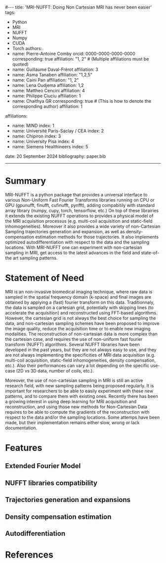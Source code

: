 #---
title: 'MRI-NUFFT: Doing Non Cartesian MRI has never been easier'
tags:
  - Python
  - MRI
  - NUFFT
  - Numpy 
  - CUDA
  - Torch 
authors:
  - name: Pierre-Antoine Comby
    orcid: 0000-0000-0000-0000
    corresponding: true
    affiliation: "1, 2" # (Multiple affiliations must be quoted)
  - name: Guillaume Daval-Frérot
    affiliation: 3
  - name: Asma Tanaben
    affiliation: "1,2,5" 
  - name: Caini Pan 
    affiliation: "1, 2"
  - name: Lena Oudjema 
    affiliation: 1,2
  - name: Mattheo Cencini
    affiliation: 4
  - name: Philippe Ciuciu
    affiliation: 1
  - name: Chaithya GR
    corresponding: true # (This is how to denote the corresponding author)
    affiliation: 1
    
affiliations:
 - name: MIND 
   index: 1
 - name: Université Paris-Saclay / CEA 
   index: 2
 - name: Chipiron
   index: 3
 - name: University Pisa 
   index: 4 
 - name: Siemens Healthineers 
   index: 5
   
date: 20 September 2024
bibliography: paper.bib

---


# Summary 
MRI-NUFFT is a python package that provides a universal interface to various Non-Uniform Fast Fourier Transforms libraries running on CPU or GPU (gpunufft, finufft, cufinufft, pynfft), adding compabitily with standard array library (numpy, cupy, torch, tensorflow, etc.) On top of these librairies it extends the existing NUFFT operations to provides a physical model of the MRI acquisition processus (e.g. multi-coil acquisition and static-field inhomogeneities). Moreover it also provides a wide variety of non-Cartesian Sampling trajectories generation and expansion, as well as density-compensation estimation methods for those trajectories. It also implements optimized autodifferentiation with respect to the data and the sampling locations. With MRI-NUFFT one can experiment with non-cartesian sampling in MRI, get access to the latest advances in the field and state-of-the art sampling patterns.


# Statement of Need 
MRI is an non-invasive biomedical imaging technique, where raw data is sampled in the spatial frequency domain (k-space) and final images are  obtained by applying a (fast) fourier transform on this data.
Traditionnaly, the data is sampled on a cartesian grid, potentially with skipping lines (to accelerate the acquisition)  and reconstructed using FFT-based algorithms. 
However, the cartesian grid is not always the best choice for sampling the data, and non-cartesian sampling schemes have been proposed to improve the image quality, reduce the acquisition time or to enable new imaging modalities. The reconstruction of non-cartesian data is more complex than the cartesian case, and requires the use of non-uniform fast fourier transform (NUFFT) algorithms. 
Several NUFFT libraries have been developed in the past years, but they are not always easy to use, and they are not always implementing the specificities of MRI data acquisition (e.g. multi-coil acquisition, static-field inhomogeneities, density compensation, etc.). Also their performances can vary a lot depending on the specific use-case (2D vs 3D data, number of coils, etc.). 

Moreover, the use of non-cartesian sampling in MRI is still an active research field, with new sampling patterns being proposed regularly. It is important for researchers to be able to easily experiment with these new patterns, and to compare them with existing ones. Recently there has been a growing interest in using deep learning for MRI acquisition and reconstruction, and using those new methods for Non-Cartesian Data requires to be able to compute the gradients of the reconstruction with respect to the data and/or the sampling locations. Some attemps have been made, but their implementation remains either slow, wrong or lack documentation. 



# Features 


## Extended Fourier Model 



## NUFFT libraries compatibility

## Trajectories generation and expansions 

## Density compensation estimation

## Autodifferentiation


# References



